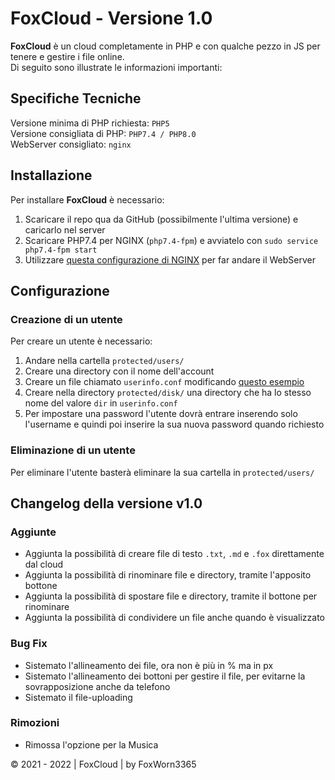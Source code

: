 # FoxCloud - Versione 1.0
**FoxCloud** è un cloud completamente in PHP e con qualche pezzo in JS per tenere e gestire i file online.<br>
Di seguito sono illustrate le informazioni importanti:

## Specifiche Tecniche
Versione minima di PHP richiesta: `PHP5`<br>
Versione consigliata di PHP: `PHP7.4 / PHP8.0`<br>
WebServer consigliato: `nginx`

## Installazione
Per installare **FoxCloud** è necessario:
1) Scaricare il repo qua da GitHub (possibilmente l'ultima versione) e caricarlo nel server
2) Scaricare PHP7.4 per NGINX (`php7.4-fpm`) e avviatelo con `sudo service php7.4-fpm start`
3) Utilizzare [questa configurazione di NGINX](https://foxcloud.fcosma.it/config/nginx/example) per far andare il WebServer

## Configurazione
### Creazione di un utente
Per creare un utente è necessario:
1) Andare nella cartella `protected/users/`
2) Creare una directory con il nome dell'account
3) Creare un file chiamato `userinfo.conf` modificando [questo esempio](https://foxcloud.fcosma.it/config/user/example)
4) Creare nella directory `protected/disk/` una directory che ha lo stesso nome del valore `dir` in `userinfo.conf`
5) Per impostare una password l'utente dovrà entrare inserendo solo l'username e quindi poi inserire la sua nuova password quando richiesto
### Eliminazione di un utente
Per eliminare l'utente basterà eliminare la sua cartella in `protected/users/`


## Changelog della versione v1.0
### Aggiunte
- Aggiunta la possibilità di creare file di testo `.txt`, `.md` e `.fox` direttamente dal cloud
- Aggiunta la possibilità di rinominare file e directory, tramite l'apposito bottone
- Aggiunta la possibilità di spostare file e directory, tramite il bottone per rinominare
- Aggiunta la possibilità di condividere un file anche quando è visualizzato
### Bug Fix
- Sistemato l'allineamento dei file, ora non è più in % ma in px
- Sistemato l'allineamento dei bottoni per gestire il file, per evitarne la sovrapposizione anche da telefono
- Sistemato il file-uploading
### Rimozioni
- Rimossa l'opzione per la Musica


&copy; 2021 - 2022 | FoxCloud | by FoxWorn3365
